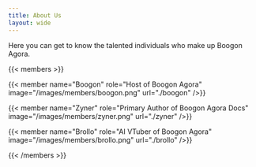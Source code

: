 ```yaml
---
title: About Us
layout: wide
---
```


<div class="hx:mt-12"></div>

<div class="hx:text-center">
    Here you can get to know the talented individuals who make up Boogon Agora.
</div>

{{< members >}}

{{< member
    name="Boogon"
    role="Host of Boogon Agora"
    image="/images/members/boogon.png"
    url="./boogon"
/>}}

{{< member
    name="Zyner"
    role="Primary Author of Boogon Agora Docs"
    image="/images/members/zyner.png"
    url="./zyner"
/>}}

{{< member
    name="Brollo"
    role="AI VTuber of Boogon Agora"
    image="/images/members/brollo.png"
    url="./brollo"
/>}}

{{< /members >}}
